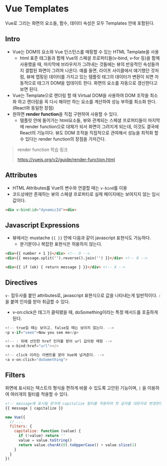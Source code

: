 # Vue Templates

Vue로 그리는 화면의 요소들, 함수, 데이터 속성은 모두 Templates 안에 포함된다.

## Intro

* Vue는 DOM의 요소와 Vue 인스턴스를 매핑할 수 있는 HTML Template을 사용
  * html 표준 태그들과 함께 Vue의 스페셜 프로퍼티들(v-bind, v-for 등)을 함께 사용했을 때, 마지막에 브라우저가 그려내는 것들에는 뷰의 반응적인 속성들까지 결합된 화면이 그려져 나온다. 예를 들면, 라이프 사이클에서 얘기했던 것처럼, 뷰에 맵핑된 데이터를 가지고 있는 템플릿 태그의 데이터가 변환이 되면 자동적으로 태그가 DOM을 업데이트 한다. 화면의 요소를 자동으로 갱신한다고 보면 된다.
* Vue는 Template으로 렌더링 할 때 Virtual DOM을 사용하여 DOM 조작을 최소화 하고 렌더링을 꼭 다시 해야만 하는 요소를 계산하여 성능 부하를 최소화 한다.(React와 동일한 장점)
* 원하면 **render function**을 직접 구현하여 사용할 수 있다.
  * 템플릿 안에 들어가는 html요소들, 뷰와 관계되는 스페셜 프로퍼티들이 마지막에 render function으로 대체가 되서 화면이 그려지게 되는데, 이것도 결국에 React의 기능이다. 뷰도 DOM 조작을 직접적으로 관여해서 성능을 최적화 할 수 있다는 render function의 장점을 가저간다.

> render function 학습 링크
>
> https://vuejs.org/v2/guide/render-function.html

## Attributes

* HTML Attributes를 Vue의 변수와 연결할 때는 `v-bind`를 이용
* 코드상에만 존재하는 뷰의 스페셜 프로퍼티로 실제 페이지에는 보여지지 않는 임시 값이다.

```html
<div v-bind:id="dynamicId"><div>
```

## Javascript Expressions

* 뷰에서는 mustache `{{ }}` 안에 다음과 같이 javascript 표현식도 가능하다.
  * 분기문이나 복잡한 표현식은 허용하지 않는다.

```html
<div>{{ number + 1 }}</div> <!-- O -->
<div>{{ message.split('').reverse().join('') }}</div> <!-- O -->

<div>{{ if (ok) { return message } }}</div> <!-- X -->
```

 ## Directives

`v-` 접두사를 붙인 attributes로, javascript 표현식으로 값을 나타내는게 일반적이다. `:` 을 붙여 인자를 받아 취급할 수 있다.

* v-on:click은 태그가 클릭됐을 때, doSomething이라는 특정 메서드를 호출하게 된다.

```js
<!-- true일 때는 보이고, false일 때는 보이지 않는다. -->
<p v-if="seen">Now you see me</p>

<!-- : 뒤에 선언한 href 인자를 받아 url 값이랑 매핑 -->
<a v-bind:href="url"></>

<!-- click 이라는 이벤트를 받아 Vue에 넘겨준다. -->
<a v-on:click="doSomething">
```

## Filters

화면에 표시되는 텍스트의 형식을 편하게 바꿀 수 있도록 고안된 기능이며, `|` 을 이용하여 여러개의 필터를 적용할 수 있다.

```html
<!-- message에 표시될 문자에 capitalize 필터를 적용하여 첫 글자를 대문자로 변경한다. -->
{{ message | capitalize }}
```

```js
new Vue({
  // ...
  filters: {
    capitalize: function (value) {
      if (!value) return ''
      value = value.toString()
      return value.charAt(0).toUpperCase() + value.slice(1)
    }
  }
})
```

